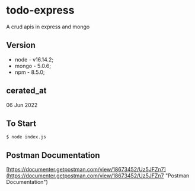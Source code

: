 # todo-express

A crud apis in express and mongo

## Version

- node - v16.14.2;
- mongo - 5.0.6;
- npm - 8.5.0;

## cerated_at

06 Jun 2022

## To Start

`$ node index.js`

## Postman Documentation

[https://documenter.getpostman.com/view/18673452/Uz5JFZn7](https://documenter.getpostman.com/view/18673452/Uz5JFZn7 "Postman Documentation")
